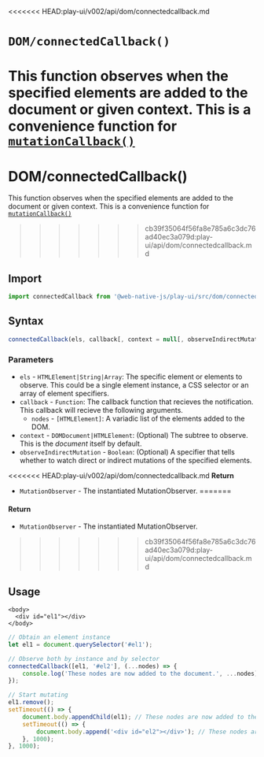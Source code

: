 <<<<<<< HEAD:play-ui/v002/api/dom/connectedcallback.md
# `DOM/connectedCallback()`
This function observes when the specified elements are added to the document or given context. This is a convenience function for [`mutationCallback()`](/play-ui/v002/api/dom/mutationcallback.md)
=======
# DOM/connectedCallback\(\)

This function observes when the specified elements are added to the document or given context. This is a convenience function for [`mutationCallback()`](mutationcallback.md)
>>>>>>> cb39f35064f56fa8e785a6c3dc76ad40ec3a079d:play-ui/api/dom/connectedcallback.md

## Import

```javascript
import connectedCallback from '@web-native-js/play-ui/src/dom/connectedCallback.js';
```

## Syntax

```javascript
connectedCallback(els, callback[, context = null[, observeIndirectMutation = true]]);
```

### Parameters

* `els` - `HTMLElement|String|Array`: The specific element or elements to observe. This could be a single element instance, a CSS selector or an array of element specifiers.
* `callback` - `Function`: The callback function that recieves the notification. This callback will recieve the following arguments.
  * `nodes` - `[HTMLElement]`: A variadic list of the elements added to the DOM.
* `context` - `DOMDocument|HTMLElement`: \(Optional\) The subtree to observe. This is the _document_ itself by default.
* `observeIndirectMutation` - `Boolean`: \(Optional\) A specifier that tells whether to watch direct or indirect mutations of the specified elements.

<<<<<<< HEAD:play-ui/v002/api/dom/connectedcallback.md
**Return**
+ `MutationObserver` - The instantiated MutationObserver.
=======
#### Return

* `MutationObserver` - The instantiated MutationObserver.
>>>>>>> cb39f35064f56fa8e785a6c3dc76ad40ec3a079d:play-ui/api/dom/connectedcallback.md

## Usage

```markup
<body>
  <div id="el1"></div>
</body>
```

```javascript
// Obtain an element instance
let el1 = document.querySelector('#el1');

// Observe both by instance and by selector
connectedCallback([el1, '#el2'], (...nodes) => {
    console.log('These nodes are now added to the document.', ...nodes);
});

// Start mutating
el1.remove();
setTimeout(() => {
    document.body.appendChild(el1); // These nodes are now added to the document. #el1
    setTimeout(() => {
        document.body.append('<div id="el2"></div>'); // These nodes are now added to the document. #el2
    }, 1000);
}, 1000);
```


